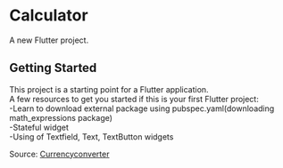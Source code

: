 # Calculator

A new Flutter project.

## Getting Started

This project is a starting point for a Flutter application.
<br>
A few resources to get you started if this is your first Flutter project:
<br>
-Learn to download external package using pubspec.yaml(downloading math_expressions package)
<br>
-Stateful widget 
<br>
-Using of Textfield, Text, TextButton widgets

Source: <a href="https://youtu.be/CzRQ9mnmh44?si=LD7Qp94jc-juMbWj&t=30697">Currencyconverter</a>
